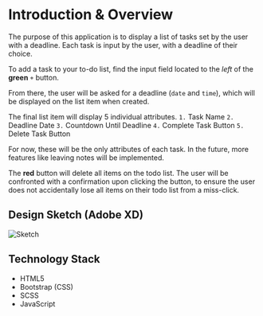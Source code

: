 # Introduction & Overview
The purpose of this application is to display a list of tasks set by the user with a deadline. Each task is input by the user, with a deadline of their choice. 

To add a task to your to-do list, find the input field located to the _left_ of the **green** `+` button. 

From there, the user will be asked for a deadline (`date` and `time`), which will be displayed on the list item when created. 

The final list item will display 5 individual attributes. 
`1.` Task Name
`2.` Deadline Date
`3.` Countdown Until Deadline
`4.` Complete Task Button
`5.` Delete Task Button

For now, these will be the only attributes of each task. In the future, more features like leaving notes will be implemented.

The **red** button will delete all items on the todo list. The user will be confronted with a confirmation upon clicking the button, to ensure the user does not accidentally lose all items on their todo list from a miss-click.

## Design Sketch (Adobe XD)
![Sketch](https://i.imgur.com/FYtDnhL.png)

## Technology Stack
* HTML5
* Bootstrap (CSS) 
* SCSS
* JavaScript